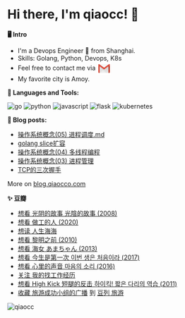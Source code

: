 # Hi there, I'm qiaocc! 👋

**🖥 Intro**

- I'm a Devops Engineer 🚀 from Shanghai.
- Skills: Golang, Python, Devops, K8s
- Feel free to contact me via <a href="mailto:qiaocco@gmail.com" target="blank"><img align="center" src="https://raw.githubusercontent.com/dongweiming/dongweiming/master/assets/gmail.svg" alt="Gmail" height="30" width="30" /></a>
- My favorite city is Amoy.

**🌈 Languages and Tools:**

<p align="left">
<img src="https://simpleicons.org/icons/go.svg" alt="go" width="40" height="40"/>
<img src="https://simpleicons.org/icons/python.svg" alt="python" width="40" height="40"/>
<img src="https://simpleicons.org/icons/django.svg" alt="javascript" width="40" height="40"/>
<img src="https://www.vectorlogo.zone/logos/pocoo_flask/pocoo_flask-icon.svg" alt="flask" width="40" height="40"/>
<img src="https://www.vectorlogo.zone/logos/kubernetes/kubernetes-icon.svg" alt="kubernetes" width="40" height="40"/>
</p>


**📝 Blog posts:**

<!-- BLOG-POST-LIST:START -->
- [操作系统概念&lpar;05&rpar; 进程调度.md](https://blog.qiaocco.com/post/%E6%93%8D%E4%BD%9C%E7%B3%BB%E7%BB%9F%E6%A6%82%E5%BF%B505-%E8%BF%9B%E7%A8%8B%E8%B0%83%E5%BA%A6/)
- [golang slice扩容](https://blog.qiaocco.com/post/slice%E6%89%A9%E5%AE%B9/)
- [操作系统概念&lpar;04&rpar; 多线程编程](https://blog.qiaocco.com/post/%E6%93%8D%E4%BD%9C%E7%B3%BB%E7%BB%9F%E6%A6%82%E5%BF%B504-%E5%A4%9A%E7%BA%BF%E7%A8%8B%E7%BC%96%E7%A8%8B/)
- [操作系统概念&lpar;03&rpar; 进程管理](https://blog.qiaocco.com/post/%E6%93%8D%E4%BD%9C%E7%B3%BB%E7%BB%9F%E6%A6%82%E5%BF%B503-%E8%BF%9B%E7%A8%8B%E7%AE%A1%E7%90%86/)
- [TCP的三次握手](https://blog.qiaocco.com/post/tcp%E7%9A%84%E4%B8%89%E6%AC%A1%E6%8F%A1%E6%89%8B/)
<!-- BLOG-POST-LIST:END -->
More on <a href="https://blog.qiaocco.com" target="blank">blog.qiaocco.com</a>

**✨ 豆瓣**

<!-- DOUBAN-ACTIVITIES:START -->
- [想看 光阴的故事 光陰的故事‎ (2008)](https://www.douban.com/people/153932994/status/3961167838/)
- [想看 做工的人‎ (2020)](https://www.douban.com/people/153932994/status/3961166890/)
- [想读 人生海海](https://www.douban.com/people/153932994/status/3935971509/)
- [想看 黎明之前‎ (2010)](https://www.douban.com/people/153932994/status/3922949719/)
- [想看 海女 あまちゃん‎ (2013)](https://www.douban.com/people/153932994/status/3922347098/)
- [想看 今生是第一次 이번 생은 처음이라‎ (2017)](https://www.douban.com/people/153932994/status/3908898515/)
- [想看 心里的声音 마음의 소리‎ (2016)](https://www.douban.com/people/153932994/status/3902373017/)
- [关注 我的找工作经历](https://www.douban.com/people/153932994/status/3899331346/)
- [想看 High Kick 短腿的反击 하이킥! 짧은 다리의 역습‎ (2011)](https://www.douban.com/people/153932994/status/3881359252/)
- [收藏 旅游成功小组的广播](https://www.douban.com/doulist/149896282/?start=0&sort=time#item1316814317) 到 [豆列 旅游](https://www.douban.com/people/153932994/status/3874914694/)
<!-- DOUBAN-ACTIVITIES:END -->

<p align="left">
<img align="left" src="https://github-readme-stats.vercel.app/api/top-langs/?username=qiaocco&layout=compact&hide=html" alt="qiaocc" />
</p>
